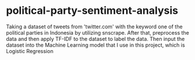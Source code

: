 # political-party-sentiment-analysis
Taking a dataset of tweets from 'twitter.com' with the keyword one of the political parties in Indonesia by utilizing snscrape. After that, preprocess the data and then apply TF-IDF to the dataset to label the data. Then input the dataset into the Machine Learning model that I use in this project, which is Logistic Regression
